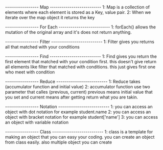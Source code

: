 ----------------- Map --------------------------
1: Map is a collection of elements where each element is stored as a Key, value pair. 
2: When we iterate over the map object it returns the key 

----------------- For Each --------------------------
1: forEach() allows the mutation of the original array and it's does not return anything.

----------------- Filter --------------------------
1: Filter gives you returns all that matched with your conditions

----------------- Find --------------------------
1: Find gives you return the first element that matched with your condition first. this doesn't give return all elements like filter that matched with conditions. this just gives first one who meet with condition

----------------- Reduce --------------------------
1: Reduce takes (accumulator function and initial value)
2: accumulator function use two parameter that calles (previous, current) previous means initial value that you set and current means after getting return what you are takin.

----------------- Notation --------------------------
1: you can access an object with dot notation for example student.name
2: you can access an object with bracket notation for example student['name']
3: you can access an object with variable notation 

----------------- Class --------------------------
1: class is a template for making an object that you can easy your coding. you can create an object from class easily. also multiple object you can create